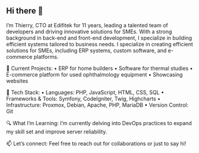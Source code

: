## Hi there 👋

I’m Thierry, CTO at Edifitek for 11 years, leading a talented team of developers and driving innovative solutions for SMEs. With a strong background in back-end and front-end development, I specialize in building efficient systems tailored to business needs. I specialize in creating efficient solutions for SMEs, including ERP systems, custom software, and e-commerce platforms.

💼 Current Projects:
	•	ERP for home builders
	•	Software for thermal studies
	•	E-commerce platform for used ophthalmology equipment
	•	Showcasing websites

🔧 Tech Stack:
	•	Languages: PHP, JavaScript, HTML, CSS, SQL
	•	Frameworks & Tools: Symfony, CodeIgniter, Twig, Highcharts
	•	Infrastructure: Proxmox, Debian, Apache, PHP, MariaDB
	•	Version Control: Git

🔍 What I’m Learning:
I’m currently delving into DevOps practices to expand my skill set and improve server reliability.

📫 Let’s connect:
Feel free to reach out for collaborations or just to say hi!
